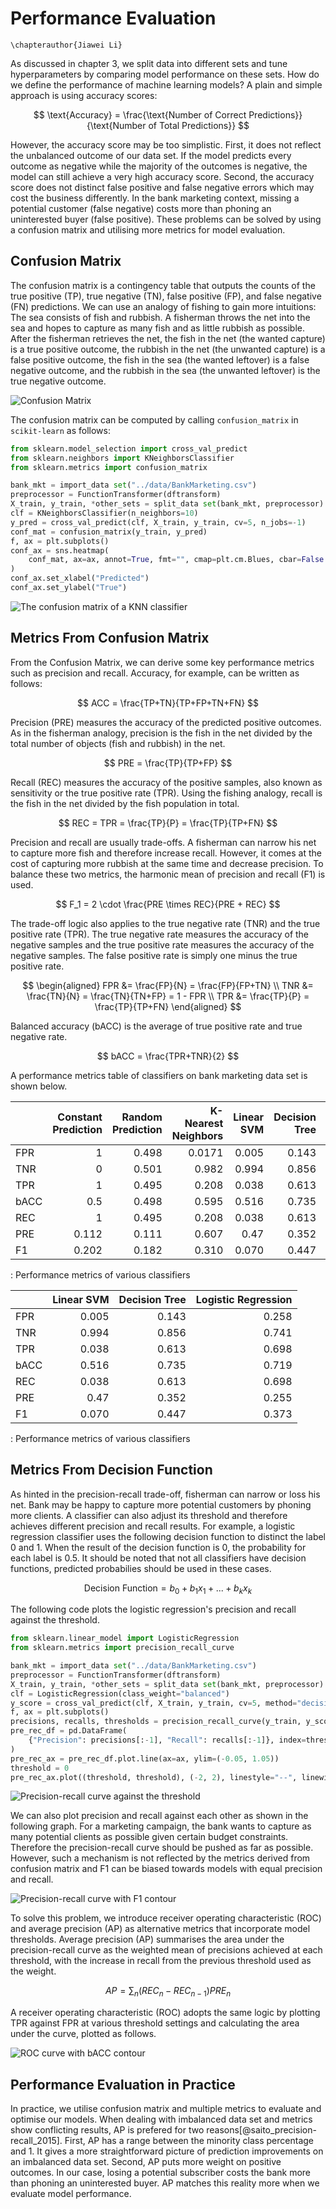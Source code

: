 # Performance Evaluation
```{=latex}
\chapterauthor{Jiawei Li}
```

As discussed in chapter 3, we split data into different sets and tune hyperparameters by comparing model performance on these sets. How do we define the performance of machine learning models? A plain and simple approach is using accuracy scores:

$$
\text{Accuracy} = \frac{\text{Number of Correct Predictions}}{\text{Number of Total Predictions}}
$$

However, the accuracy score may be too simplistic. First, it does not reflect the unbalanced outcome of our data set. If the model predicts every outcome as negative while the majority of the outcomes is negative, the model can still achieve a very high accuracy score. Second, the accuracy score does not distinct false positive and false negative errors which may cost the business differently. In the bank marketing context, missing a potential customer (false negative) costs more than phoning an uninterested buyer (false positive). These problems can be solved by using a confusion matrix and utilising more metrics for model evaluation. 

## Confusion Matrix
The confusion matrix is a contingency table that outputs the counts of the true positive (TP), true negative (TN), false positive (FP), and false negative (FN) predictions. We can use an analogy of fishing to gain more intuitions: The sea consists of fish and rubbish. A fisherman throws the net into the sea and hopes to capture as many fish and as little rubbish as possible. After the fisherman retrieves the net, the fish in the net (the wanted capture) is a true positive outcome, the rubbish in the net (the unwanted capture) is a false positive outcome, the fish in the sea (the wanted leftover) is a false negative outcome, and the rubbish in the sea (the unwanted leftover) is the true negative outcome.

![Confusion Matrix](../figures/5_1_Conf_Mat.png)

The confusion matrix can be computed by calling `confusion_matrix` in `scikit-learn` as follows:

```python
from sklearn.model_selection import cross_val_predict
from sklearn.neighbors import KNeighborsClassifier
from sklearn.metrics import confusion_matrix

bank_mkt = import_data set("../data/BankMarketing.csv")
preprocessor = FunctionTransformer(dftransform)
X_train, y_train, *other_sets = split_data set(bank_mkt, preprocessor)
clf = KNeighborsClassifier(n_neighbors=10)
y_pred = cross_val_predict(clf, X_train, y_train, cv=5, n_jobs=-1)
conf_mat = confusion_matrix(y_train, y_pred)
f, ax = plt.subplots()
conf_ax = sns.heatmap(
    conf_mat, ax=ax, annot=True, fmt="", cmap=plt.cm.Blues, cbar=False
)
conf_ax.set_xlabel("Predicted")
conf_ax.set_ylabel("True")
```

![The confusion matrix of a KNN classifier](../figures/5_2_Conf_Mat_KNN.png)

## Metrics From Confusion Matrix

From the Confusion Matrix, we can derive some key performance metrics such as precision and recall. Accuracy, for example, can be written as follows:

$$
ACC = \frac{TP+TN}{TP+FP+TN+FN} 
$$

Precision (PRE) measures the accuracy of the predicted positive outcomes. As in the fisherman analogy, precision is the fish in the net divided by the total number of objects (fish and rubbish) in the net.

$$
PRE = \frac{TP}{TP+FP}
$$

Recall (REC) measures the accuracy of the positive samples, also known as sensitivity or the true positive rate (TPR). Using the fishing analogy, recall is the fish in the net divided by the fish population in total.

$$
REC = TPR = \frac{TP}{P} = \frac{TP}{TP+FN}
$$

Precision and recall are usually trade-offs. A fisherman can narrow his net to capture more fish and therefore increase recall. However, it comes at the cost of capturing more rubbish at the same time and decrease precision. To balance these two metrics, the harmonic mean of precision and recall (F1) is used.

$$
F_1 = 2 \cdot \frac{PRE \times REC}{PRE + REC}
$$

The trade-off logic also applies to the true negative rate (TNR) and the true positive rate (TPR). The true negative rate measures the accuracy of the negative samples and the true positive rate measures the accuracy of the negative samples. The false positive rate is simply one minus the true positive rate.

$$
\begin{aligned}
FPR &= \frac{FP}{N} = \frac{FP}{FP+TN} \\
TNR &= \frac{TN}{N} = \frac{TN}{TN+FP} = 1 - FPR \\
TPR &= \frac{TP}{P} = \frac{TP}{TP+FN} 
\end{aligned}
$$

Balanced accuracy (bACC) is the average of true positive rate and true negative rate.

$$
bACC = \frac{TPR+TNR}{2}
$$

A performance metrics table of classifiers on bank marketing data set is shown below.

|      | Constant Prediction | Random Prediction | K-Nearest Neighbors | Linear SVM | Decision Tree | Logistic Regression |
| :--- | ------------------: | ----------------: | ------------------: | ---------: | ------------: | ------------------: |
| FPR  |                   1 |             0.498 |              0.0171 |      0.005 |         0.143 |               0.258 |
| TNR  |                   0 |             0.501 |               0.982 |      0.994 |         0.856 |               0.741 |
| TPR  |                   1 |             0.495 |               0.208 |      0.038 |         0.613 |               0.698 |
| bACC |                 0.5 |             0.498 |               0.595 |      0.516 |         0.735 |               0.719 |
| REC  |                   1 |             0.495 |               0.208 |      0.038 |         0.613 |               0.698 |
| PRE  |               0.112 |             0.111 |               0.607 |       0.47 |         0.352 |               0.255 |
| F1   |               0.202 |             0.182 |               0.310 |      0.070 |         0.447 |               0.373 |
: Performance metrics of various classifiers

|      | Linear SVM | Decision Tree | Logistic Regression |
| :--- | ---------: | ------------: | ------------------: |
| FPR  |      0.005 |         0.143 |               0.258 |
| TNR  |      0.994 |         0.856 |               0.741 |
| TPR  |      0.038 |         0.613 |               0.698 |
| bACC |      0.516 |         0.735 |               0.719 |
| REC  |      0.038 |         0.613 |               0.698 |
| PRE  |       0.47 |         0.352 |               0.255 |
| F1   |      0.070 |         0.447 |               0.373 |
: Performance metrics of various classifiers

## Metrics From Decision Function

As hinted in the precision-recall trade-off, fisherman can narrow or loss his net. Bank may be happy to capture more potential customers by phoning more clients. A classifier can also adjust its threshold and therefore achieves different precision and recall results. For example, a logistic regression classifier uses the following decision function to distinct the label 0 and 1. When the result of the decision function is 0, the probability for each label is 0.5. It should be noted that not all classifiers have decision functions, predicted probabilies should be used in these cases. 

$$
\text{Decision Function} = b_0 + b_1 x_1 + ... +b_k x_k
$$

The following code plots the logistic regression's precision and recall against the threshold.

```python
from sklearn.linear_model import LogisticRegression
from sklearn.metrics import precision_recall_curve

bank_mkt = import_data set("../data/BankMarketing.csv")
preprocessor = FunctionTransformer(dftransform)
X_train, y_train, *other_sets = split_data set(bank_mkt, preprocessor)
clf = LogisticRegression(class_weight="balanced")
y_score = cross_val_predict(clf, X_train, y_train, cv=5, method="decision_function")
f, ax = plt.subplots()
precisions, recalls, thresholds = precision_recall_curve(y_train, y_score)
pre_rec_df = pd.DataFrame(
    {"Precision": precisions[:-1], "Recall": recalls[:-1]}, index=thresholds
)
pre_rec_ax = pre_rec_df.plot.line(ax=ax, ylim=(-0.05, 1.05))
threshold = 0
pre_rec_ax.plot((threshold, threshold), (-2, 2), linestyle="--", linewidth=1)
```

![Precision-recall curve against the threshold](../figures/5_3_Pre_Rec_Logi.png)

We can also plot precision and recall against each other as shown in the following graph. For a marketing campaign, the bank wants to capture as many potential clients as possible given certain budget constraints. Therefore the precision-recall curve should be pushed as far as possible. However, such a mechanism is not reflected by the metrics derived from confusion matrix and F1 can be biased towards models with equal precision and recall.

![Precision-recall curve with F1 contour](../figures/5_4_Pre_Rec_F1.svg)

To solve this problem, we introduce receiver operating characteristic (ROC) and average precision (AP) as alternative metrics that incorporate model thresholds. Average precision (AP) summarises the area under the precision-recall curve as the weighted mean of precisions achieved at each threshold, with the increase in recall from the previous threshold used as the weight.

$$
AP = \sum_{n} (REC_n - REC_{n-1})PRE_n
$$

A receiver operating characteristic (ROC) adopts the same logic by plotting TPR against FPR at various threshold settings and calculating the area under the curve, plotted as follows. 

![ROC curve with bACC contour](../figures/5_5_ROC_bACC.svg)

## Performance Evaluation in Practice

In practice, we utilise confusion matrix and multiple metrics to evaluate and optimise our models. When dealing with imbalanced data set and metrics show conflicting results, AP is prefered for two reasons[@saito_precision-recall_2015]. First, AP has a range between the minority class percentage and 1. It gives a more straightforward picture of prediction improvements on an imbalanced data set. Second, AP puts more weight on positive outcomes. In our case, losing a potential subscriber costs the bank more than phoning an uninterested buyer. AP matches this reality more when we evaluate model performance.
